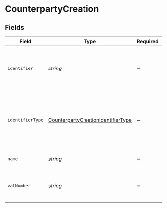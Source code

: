 # CounterpartyCreation


## Fields

| Field                                                                                           | Type                                                                                            | Required                                                                                        | Description                                                                                     |
| ----------------------------------------------------------------------------------------------- | ----------------------------------------------------------------------------------------------- | ----------------------------------------------------------------------------------------------- | ----------------------------------------------------------------------------------------------- |
| `identifier`                                                                                    | *string*                                                                                        | :heavy_minus_sign:                                                                              | Legal identifier of the business, such as its SIRET in France.                                  |
| `identifierType`                                                                                | [CounterpartyCreationIdentifierType](../../models/shared/counterpartycreationidentifiertype.md) | :heavy_minus_sign:                                                                              | Type of legal business identifier of the business, such as the SIRET in France.                 |
| `name`                                                                                          | *string*                                                                                        | :heavy_minus_sign:                                                                              | Legal name of the business.                                                                     |
| `vatNumber`                                                                                     | *string*                                                                                        | :heavy_minus_sign:                                                                              | The VAT number of the business, if European                                                     |
